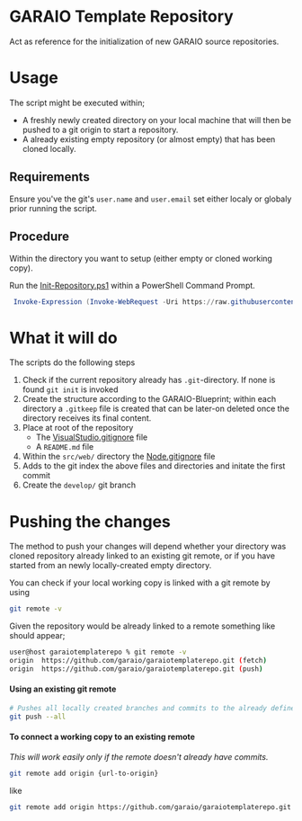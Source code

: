 # GARAIO Template Repository
Act as reference for the initialization of new GARAIO source repositories.

# Usage
The script might be executed within;

- A freshly newly created directory on your local machine that will then be pushed to a git origin to start a repository.
- A already existing empty repository (or almost empty) that has been cloned locally.

## Requirements

Ensure you've the git's `user.name` and `user.email` set either localy or globaly prior running the script.

## Procedure

Within the directory you want to setup (either empty or cloned working copy).

Run the [Init-Repository.ps1](/src/init-script/Init-Repository.ps1) within a PowerShell Command Prompt.

```powershell
 Invoke-Expression (Invoke-WebRequest -Uri https://raw.githubusercontent.com/garaio/garaiotemplaterepo/main/src/init-script/Init-Repository.ps1)
```

# What it will do

The scripts do the following steps

1. Check if the current repository already has `.git`-directory. If none is found `git init` is invoked
1. Create the structure according to the GARAIO-Blueprint; within each directory a `.gitkeep` file is created that can be later-on deleted once the directory receives its final content.
1. Place at root of the repository
   - The [VisualStudio.gitignore](https://raw.githubusercontent.com/github/gitignore/main/VisualStudio.gitignore) file
   - A `README.md` file
1. Within the `src/web/` directory the [Node.gitignore](https://raw.githubusercontent.com/github/gitignore/main/Node.gitignore) file
1. Adds to the git index the above files and directories and initate the first commit
1. Create the `develop/` git branch

# Pushing the changes

The method to push your changes will depend whether your directory was cloned repository already linked to an existing git remote, or if you have started from an newly locally-created empty directory.

You can check if your local working copy is linked with a git remote by using

```bash
git remote -v
```
Given the repository would be already linked to a remote something like should appear;
```bash
user@host garaiotemplaterepo % git remote -v
origin  https://github.com/garaio/garaiotemplaterepo.git (fetch)
origin  https://github.com/garaio/garaiotemplaterepo.git (push)
```

#### Using an existing git remote

```bash
# Pushes all locally created branches and commits to the already defined remote
git push --all
```

#### To connect a working copy to an existing remote

_This will work easily only if the remote doesn't already have commits._

```bash
git remote add origin {url-to-origin}
```
like
```bash
git remote add origin https://github.com/garaio/garaiotemplaterepo.git
```

